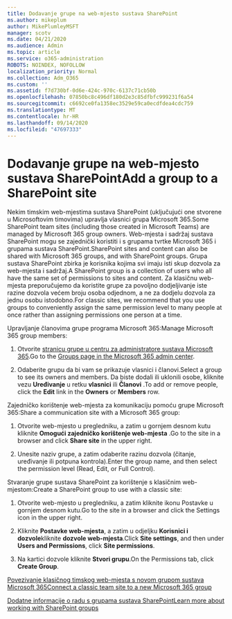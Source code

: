 ```yaml
---
title: Dodavanje grupe na web-mjesto sustava SharePoint
ms.author: mikeplum
author: MikePlumleyMSFT
manager: scotv
ms.date: 04/21/2020
ms.audience: Admin
ms.topic: article
ms.service: o365-administration
ROBOTS: NOINDEX, NOFOLLOW
localization_priority: Normal
ms.collection: Adm_O365
ms.custom: ''
ms.assetid: f7d730bf-0d6e-424c-970c-6137c71cb50b
ms.openlocfilehash: 07850bc8c496df180d2e3c85dfbfc999231f6a54
ms.sourcegitcommit: c6692ce0fa1358ec3529e59ca0ecdfdea4cdc759
ms.translationtype: MT
ms.contentlocale: hr-HR
ms.lasthandoff: 09/14/2020
ms.locfileid: "47697333"
---
```

# <a name="add-a-group-to-a-sharepoint-site"></a><span data-ttu-id="d2615-102">Dodavanje grupe na web-mjesto sustava SharePoint</span><span class="sxs-lookup"><span data-stu-id="d2615-102">Add a group to a SharePoint site</span></span>

<span data-ttu-id="d2615-103">Nekim timskim web-mjestima sustava SharePoint (uključujući one stvorene u Microsoftovim timovima) upravlja vlasnici grupa Microsoft 365.</span><span class="sxs-lookup"><span data-stu-id="d2615-103">Some SharePoint team sites (including those created in Microsoft Teams) are managed by Microsoft 365 group owners.</span></span> <span data-ttu-id="d2615-104">Web-mjesta i sadržaj sustava SharePoint mogu se zajednički koristiti i s grupama tvrtke Microsoft 365 i grupama sustava SharePoint.</span><span class="sxs-lookup"><span data-stu-id="d2615-104">SharePoint sites and content can also be shared with Microsoft 365 groups, and with SharePoint groups.</span></span> <span data-ttu-id="d2615-105">Grupa sustava SharePoint zbirka je korisnika kojima svi imaju isti skup dozvola za web-mjesta i sadržaj.</span><span class="sxs-lookup"><span data-stu-id="d2615-105">A SharePoint group is a collection of users who all have the same set of permissions to sites and content.</span></span> <span data-ttu-id="d2615-106">Za klasičnu web-mjesta preporučujemo da koristite grupe za povoljno dodjeljivanje iste razine dozvola većem broju osoba odjednom, a ne za dodjelu dozvola za jednu osobu istodobno.</span><span class="sxs-lookup"><span data-stu-id="d2615-106">For classic sites, we recommend that you use groups to conveniently assign the same permission level to many people at once rather than assigning permissions one person at a time.</span></span>
  
<span data-ttu-id="d2615-107">Upravljanje članovima grupe programa Microsoft 365:</span><span class="sxs-lookup"><span data-stu-id="d2615-107">Manage Microsoft 365 group members:</span></span>
  
1. <span data-ttu-id="d2615-108">Otvorite [stranicu grupe u centru za administratore sustava Microsoft 365](https://portal.office.com/adminportal/home#/groups).</span><span class="sxs-lookup"><span data-stu-id="d2615-108">Go to the [Groups page in the Microsoft 365 admin center](https://portal.office.com/adminportal/home#/groups).</span></span>
    
2. <span data-ttu-id="d2615-109">Odaberite grupu da bi vam se prikazuje vlasnici i članovi.</span><span class="sxs-lookup"><span data-stu-id="d2615-109">Select a group to see its owners and members.</span></span> <span data-ttu-id="d2615-110">Da biste dodali ili uklonili osobe, kliknite vezu **Uređivanje** u retku **vlasnici** ili **Članovi** .</span><span class="sxs-lookup"><span data-stu-id="d2615-110">To add or remove people, click the **Edit** link in the **Owners** or **Members** row.</span></span> 
    
<span data-ttu-id="d2615-111">Zajedničko korištenje web-mjesta za komunikaciju pomoću grupe Microsoft 365:</span><span class="sxs-lookup"><span data-stu-id="d2615-111">Share a communication site with a Microsoft 365 group:</span></span>
  
1. <span data-ttu-id="d2615-112">Otvorite web-mjesto u pregledniku, a zatim u gornjem desnom kutu kliknite **Omogući zajedničko korištenje web-mjesta** .</span><span class="sxs-lookup"><span data-stu-id="d2615-112">Go to the site in a browser and click **Share site** in the upper right.</span></span> 
    
2. <span data-ttu-id="d2615-113">Unesite naziv grupe, a zatim odaberite razinu dozvola (čitanje, uređivanje ili potpuna kontrola).</span><span class="sxs-lookup"><span data-stu-id="d2615-113">Enter the group name, and then select the permission level (Read, Edit, or Full Control).</span></span>
    
<span data-ttu-id="d2615-114">Stvaranje grupe sustava SharePoint za korištenje s klasičnim web-mjestom:</span><span class="sxs-lookup"><span data-stu-id="d2615-114">Create a SharePoint group to use with a classic site:</span></span>
  
1. <span data-ttu-id="d2615-115">Otvorite web-mjesto u pregledniku, a zatim kliknite ikonu Postavke u gornjem desnom kutu.</span><span class="sxs-lookup"><span data-stu-id="d2615-115">Go to the site in a browser and click the Settings icon in the upper right.</span></span>
    
2. <span data-ttu-id="d2615-116">Kliknite **Postavke web-mjesta**, a zatim u odjeljku **Korisnici i dozvole**kliknite **dozvole web-mjesta**.</span><span class="sxs-lookup"><span data-stu-id="d2615-116">Click **Site settings**, and then under **Users and Permissions**, click **Site permissions**.</span></span>
    
3. <span data-ttu-id="d2615-117">Na kartici dozvole kliknite **Stvori grupu**.</span><span class="sxs-lookup"><span data-stu-id="d2615-117">On the Permissions tab, click **Create Group**.</span></span>
    
[<span data-ttu-id="d2615-118">Povezivanje klasičnog timskog web-mjesta s novom grupom sustava Microsoft 365</span><span class="sxs-lookup"><span data-stu-id="d2615-118">Connect a classic team site to a new Microsoft 365 group</span></span>](https://go.microsoft.com/fwlink/?linkid=2008654)
  
[<span data-ttu-id="d2615-119">Dodatne informacije o radu s grupama sustava SharePoint</span><span class="sxs-lookup"><span data-stu-id="d2615-119">Learn more about working with SharePoint groups</span></span>](https://go.microsoft.com/fwlink/?linkid=874658)
  

